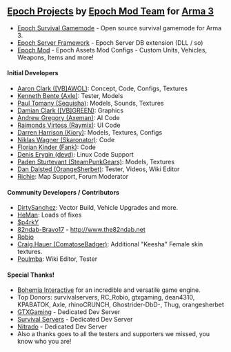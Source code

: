 ## [Epoch Projects](https://github.com/EpochModTeam) by [Epoch Mod Team](https://github.com/orgs/EpochModTeam/people) for [Arma 3](https://arma3.com/)

* [Epoch Survival Gamemode](https://github.com/EpochModTeam/Epoch) - Open source survival gamemode for Arma 3.
* [Epoch Server Framework](https://github.com/EpochModTeam/EpochServer) - Epoch Server DB extension (DLL / so)
* [Epoch Mod](https://github.com/EpochModTeam/EpochCore) - Epoch Assets Mod Configs - Custom Units, Vehicles, Weapons, Items and more!

#### Initial Developers
* [Aaron Clark ([VB]AWOL)](http://epochmod.com): Concept, Code, Configs, Textures
* [Kenneth Bente (Axle)](www.twitch.tv/axles): Tester, Models
* [Paul Tomany (Sequisha)](https://www.twitch.tv/sequisha): Models, Sounds, Textures
* [Damian Clark ([VB]GREEN)](http://epochmod.com): Graphics
* [Andrew Gregory (Axeman)](http://thefreezer.co.uk): AI Code
* [Raimonds Virtoss (Raymix)](https://www.twitch.tv/raymich): UI Code
* [Darren Harrison (Kiory)](https://www.twitch.tv/kiory123): Models, Textures, Configs
* [Niklas Wagner (Skaronator)](https://skaronator.com): Code
* [Florian Kinder (Fank)](https://github.com/Fank): Code
* [Denis Erygin (devd)](https://github.com/denisio): Linux Code Support
* [Paden Sturtevant (SteamPunkGears)](https://www.twitch.tv/steampunkgears): Models, Textures
* [Dan Dalsted (OrangeSherbet)](https://www.twitch.tv/OrangeSherbet): Tester, Videos, Wiki Editor
* [Richie](http://uk-gaming-zone.co.uk): Map Support, Forum Moderator

#### Community Developers / Contributors
* [DirtySanchez](https://github.com/ravmustang): Vector Build, Vehicle Upgrades and more.
* [HeMan](https://github.com/Ignatz-HeMan): Loads of fixes
* [$p4rkY](https://github.com/SPKcoding)
* [82ndab-Bravo17](https://github.com/82ndab-Bravo17) - http://www.the82ndab.net
* [Robio](https://github.com/RC-Robio)
* [Craig Hauer (ComatoseBadger)](https://twitter.com/comatosebadger): Additional "Keesha" Female skin textures.
* [Poulmba](https://www.youtube.com/user/poulmba): Wiki Editor, Tester

#### Special Thanks!

* [Bohemia Interactive](http://bistudio.com) for an incredible and versatile game engine.
* Top Donors: survivalservers, RC_Robio, gtxgaming, dean4310, KPABATOK, Axle, rhinoCRUNCH, Ghostrider-DbD-, Thug, orangesherbet
* [GTXGaming](http://www.gtxgaming.co.uk) - Dedicated Dev Server
* [Survival Servers](https://www.survivalservers.com) - Dedicated Dev Server
* [Nitrado](https://server.nitrado.net) - Dedicated Dev Server
* Also a thanks goes to all the testers and supporters we missed, you know who you are!

